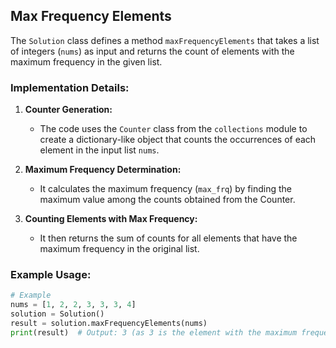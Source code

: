 ## Max Frequency Elements

The `Solution` class defines a method `maxFrequencyElements` that takes a list of integers (`nums`) as input and returns the count of elements with the maximum frequency in the given list.

### Implementation Details:

1. **Counter Generation:**
   - The code uses the `Counter` class from the `collections` module to create a dictionary-like object that counts the occurrences of each element in the input list `nums`.

2. **Maximum Frequency Determination:**
   - It calculates the maximum frequency (`max_frq`) by finding the maximum value among the counts obtained from the Counter.

3. **Counting Elements with Max Frequency:**
   - It then returns the sum of counts for all elements that have the maximum frequency in the original list.

### Example Usage:

```python
# Example
nums = [1, 2, 2, 3, 3, 3, 4]
solution = Solution()
result = solution.maxFrequencyElements(nums)
print(result)  # Output: 3 (as 3 is the element with the maximum frequency)
